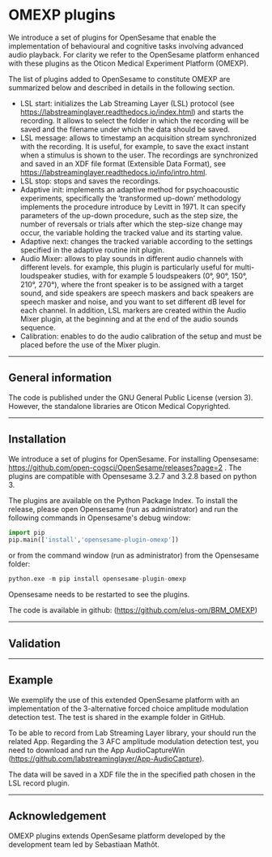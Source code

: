 # OMEXP plugins

We introduce a set of plugins for OpenSesame that enable the implementation of behavioural and cognitive tasks involving advanced audio playback.
For clarity we refer to the OpenSesame platform enhanced with these plugins as the Oticon Medical Experiment Platform (OMEXP).

The list of plugins added to OpenSesame to constitute OMEXP are summarized below and described in details in the following section.
- LSL start: initializes the Lab Streaming Layer (LSL) protocol (see https://labstreaminglayer.readthedocs.io/index.html) and starts the recording. It allows to select the folder in which the recording will be saved and the filename under which the data should be saved. 
- LSL message: allows to timestamp an acquisition stream synchronized with the recording. It is useful, for example, to save the exact instant when a stimulus is shown to the user. The recordings are synchronized and saved in an XDF file format (Extensible Data Format), see https://labstreaminglayer.readthedocs.io/info/intro.html.  
- LSL stop: stops and saves the recordings.
- Adaptive init: implements an adaptive method for psychoacoustic experiments, specifically the ‘transformed up-down’ methodology implements the procedure introduce by Levitt in 1971. It can specify parameters of the up-down procedure, such as the
step size, the number of reversals or trials after which the step-size change may occur, the variable holding the tracked value and its starting
value.
- Adaptive next: changes the tracked variable according to the settings specified in the adaptive routine init plugin.
- Audio Mixer: allows to play sounds in different audio channels with different levels. for example, this plugin is particularly useful for multi-loudspeaker studies, with for example 5 loudspeakers (0°, 90°, 150°, 210°, 270°), where the front speaker is to be assigned with a target sound, and side speakers are speech maskers and back speakers are speech masker and noise, and you want to set different dB level for each channel. In addition, LSL markers are created within the Audio Mixer plugin, at the beginning and at the end of the audio sounds sequence.
- Calibration: enables to do the audio calibration of the setup and must be placed before the use of the Mixer plugin.

***
## General information

The code is published under the GNU General Public License (version 3).
However, the standalone libraries are Oticon Medical Copyrighted.



***
## Installation

We introduce a set of plugins for OpenSesame. For installing Opensesame: https://github.com/open-cogsci/OpenSesame/releases?page=2 .
The plugins are compatible with Opensesame 3.2.7 and 3.2.8 based on python 3.

The plugins are available on the Python Package Index. To install the release, please open Opensesame (run as administrator) and  run the following commands in Opensesame's debug window:

```python
import pip
pip.main(['install','opensesame-plugin-omexp'])
```

or from the command window (run as administrator) from the Opensesame folder:

```python
python.exe -m pip install opensesame-plugin-omexp
```

Opensesame needs to be restarted to see the plugins.

The code is available in github: (https://github.com/elus-om/BRM_OMEXP)

***

## Validation


***
## Example

We exemplify the use of this extended OpenSesame platform with an implementation of the 3-alternative forced choice amplitude modulation detection test. The test is shared in the example folder in GitHub.

To be able to record from Lab Streaming Layer library, your should run the related App. Regarding the 3 AFC amplitude modulation detection test, you need to download and run the App AudioCaptureWin (https://github.com/labstreaminglayer/App-AudioCapture). 

The data will be saved in a XDF file the in the specified path chosen in the LSL record plugin. 

***

## Acknowledgement

OMEXP plugins extends OpenSesame platform developed by the development team led by Sebastiaan Mathôt. 

